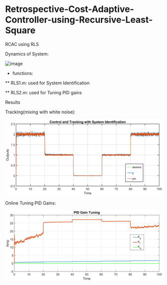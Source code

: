 # Retrospective-Cost-Adaptive-Controller-using-Recursive-Least-Square
RCAC using RLS

Dynamics of System:

![image](https://user-images.githubusercontent.com/60617560/126068279-72592ba8-bf27-4ea0-b6c9-046185d7a833.png)

* functions:

 ** RLS1.m: 
  used for System Identification

 ** RLS2.m: 
  used for Tuning PID gains

Results


Tracking(mixing with white noise):

![alt text](https://github.com/98210184/Retrospective-Cost-Adaptive-Controller-using-Recursive-Least-Square/blob/main/images/Tracking.png?raw=true)



Online Tuning PID Gains:

![alt text](https://github.com/98210184/Retrospective-Cost-Adaptive-Controller-using-Recursive-Least-Square/blob/main/images/PID%20Gains.png?raw=true)


